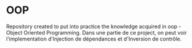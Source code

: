 # OOP
Repository created to put into practice the knowledge acquired in oop - Object Oriented Programming.
Dans une partie de ce project, on peut voir l'implementation d'Injection de dépendances et d'Inversion de contrôle.
